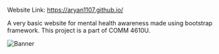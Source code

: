 Website Link: https://aryan1107.github.io/

A very basic website for mental health awareness made using bootstrap framework. This project is a part of COMM 4610U.

![Banner](https://aryan1107.github.io/banner.PNG)
